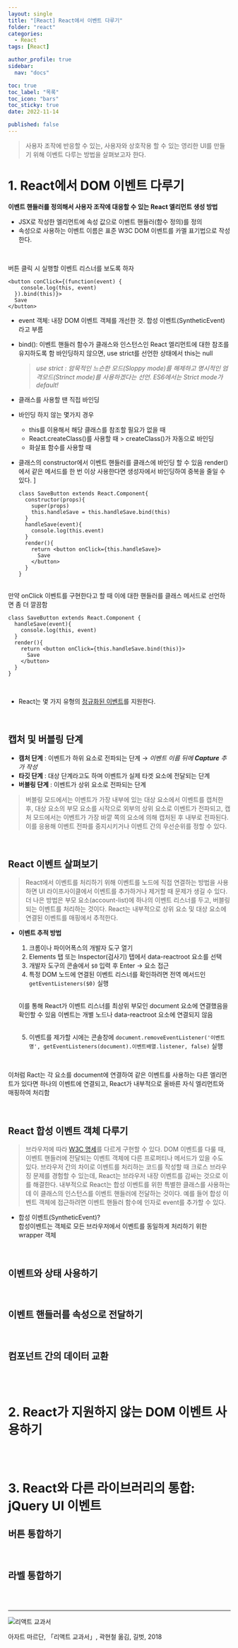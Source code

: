 ```yaml
---
layout: single
title: "[React] React에서 이벤트 다루기"
folder: "react"
categories:
  - React
tags: [React]

author_profile: true
sidebar:
  nav: "docs"

toc: true
toc_label: "목록"
toc_icon: "bars"
toc_sticky: true
date: 2022-11-14

published: false
---
```

> 사용자 조작에 반응할 수 있는, 사용자와 상호작용 할 수 있는 영리한 UI를 만들기 위해 이벤트 다루는 방법을 살펴보고자 한다. 

# 1. React에서 DOM 이벤트 다루기 

**이벤트 핸들러를 정의해서 사용자 조작에 대응할 수 있는 React 엘리먼트 생성 방법**
- JSX로 작성한 엘리먼트에 속성 값으로 이벤트 핸들러(함수 정의)를 정의
- 속성으로 사용하는 이벤트 이름은 표준 W3C DOM 이벤트를 카멜 표기법으로 작성한다.

<br />

버튼 클릭 시 실행할 이벤트 리스너를 보도록 하자

```
<button conClick={(function(event) {
    console.log(this, event)
  }).bind(this)}>
  Save
</button>

```

- event 객체: 내장 DOM 이벤트 객체를 개선한 것. 합성 이벤트(SyntheticEvent)라고 부름
- bind(): 이벤트 핸들러 함수가 클래스와 인스턴스인 React 엘리먼트에 대한 참조를 유지하도록 함
  바인딩하지 않으면, use strict를 선언한 상태에서 this는 null
  > _use strict : 암묵적인 느슨한 모드(Sloppy mode)를 해제하고 명시적인 엄격모드(Strinct mode)를 사용하겠다는 선언. ES6에서는 Strict mode가 default!_
- 클래스를 사용할 땐 직접 바인딩
- 바인딩 하지 않는 몇가지 경우
  - this를 이용해서 해당 클래스를 참조할 필요가 없을 때
  - React.createClass()를 사용할 때 > createClass()가 자동으로 바인딩
  - 화살표 함수를 사용할 때
- 클래스의 constructor에서 이벤트 핸들러를 클래스에 바인딩 할 수 있음
  render()에서 같은 메서드를 한 번 이상 사용한다면 생성자에서 바인딩하여 중복을 줄일 수 있다. ]

  ```
  class SaveButton extends React.Component{
    constructor(props){
      super(props)
      this.handleSave = this.handleSave.bind(this)
    }
    handleSave(event){
      console.log(this.event)
    }
    render(){
      return <button onClick={this.handleSave}>
        Save
      </button>
    }
  }
  ```

<br />
만약 onClick 이벤트를 구현한다고 할 때 이에 대한 핸들러를 클래스 메서드로 선언하면 좀 더 깔끔함

```
class SaveButton extends React.Component {
  handleSave(event){
    console.log(this, event)
  }
  render(){
    return <button onClick={this.handleSave.bind(this)}>
      Save
    </button>
  }
}
```

<br />

- React는 몇 가지 유형의 [정규화된 이벤트](https://reactjs.org/docs/events.html)를 지원한다.  

<br />


## 캡처 및 버블링 단계

- **캠처 단계** : 이벤트가 하위 요소로 전파되는 단계 → _이벤트 이름 뒤에 **Capture** 추가 작성_
- **타깃 단계** : 대상 단계라고도 하며 이벤트가 실제 타겟 요소에 전달되는 단계
- **버블링 단계** : 이벤트가 상위 요소로 전파되는 단계

> 버블링 모드에서는 이벤트가 가장 내부에 있는 대상 요소에서 이벤트를 캡처한 후, 대상 요소의 부모 요소를 시작으로 외부의 상위 요소로 이벤트가 전파되고, 캡처 모드에서는 이벤트가 가장 바깥 쪽의 요소에 의해 캡처된 후 내부로 전파된다. 
> 이를 응용해 이벤트 전파를 중지시키거나 이벤트 간의 우선순위를 정할 수 있다.

<br />

## React 이벤트 살펴보기
> React에서 이벤트를 처리하기 위해 이벤트를 노드에 직접 연결하는 방법을 사용하면 UI 라이프사이클에서 이벤트를 추가하거나 제거할 때 문제가 생길 수 있다. 
> 더 나은 방법은 부모 요소(account-list)에 하나의 이벤트 리스너를 두고, 버블링되는 이벤트를 처리하는 것이다. React는 내부적으로 상위 요소 및 대상 요소에 연결된 이벤트를 매핑에서 추적한다.

- **이벤트 추적 방법**
  1. 크롬이나 파이어폭스의 개발자 도구 열기
  2. Elements 탭 또는 Inspector(검사기) 탭에서 data-reactroot 요소를 선택
  3. 개발자 도구의 콘솔에서 `$0` 입력 후 Enter → 요소 접근
  4. 특정 DOM 노드에 연결된 이벤트 리스너를 확인하려면 전역 메서드인 `getEventListeners($0)` 실행

  <br />

  이를 통해 React가 이벤트 리스너를 최상위 부모인 document 요소에 연결했음을 확인할 수 있음
  이벤트는 개별 노드나 data-reactroot 요소에 연결되지 않음
  
  <br />
  
  5. 이벤트를 제가할 시에는 콘솔창에 `document.removeEventListener('이벤트명', getEventListeners(document).이벤트배열.listener, false)` 실행

<br />

  이처럼 Ract는 각 요소를 document에 연결하여 같은 이벤트를 사용하는 다른 엘리먼트가 있다면 하나의 이벤트에 연결되고, React가 내부적으로 올바른 자식 엘리먼트와 매핑하여 처리함


<br />

## React 합성 이벤트 객체 다루기
> 브라우저에 따라 [W3C 명세](www.w3.org/TR/DOM-Level-3-Events)를 다르게 구현할 수 있다. DOM 이벤트를 다룰 때, 이벤트 핸들러에 전달되는 이벤트 객체에 다른 프로퍼티나 메서드가 있을 수도 있다. 
브라우저 간의 차이로 이벤트를 처리하는 코드를 작성할 때 크로스 브라우징 문제를 경험할 수 있는데, React는 브라우저 내장 이벤트를 감싸는 것으로 이를 해결한다. 
>내부적으로 React는 합성 이벤트를 위한 특별한 클래스를 사용하는데 이 클래스의 인스턴스를 이벤트 핸들러에 전달하는 것이다. 예를 들어 합성 이벤트 객체에 접근하려면 이벤트 핸들러 함수에 인자로 event를 추가할 수 있다.

 - 합성 이벤트(SyntheticEvent)? <br />
    합성이벤트는 객체로 모든 브라우저에서 이벤트를 동일하게 처리하기 위한 wrapper 객체


<br />

## 이벤트와 상태 사용하기

<br />

## 이벤트 핸들러를 속성으로 전달하기 

<br />

## 컴포넌트 간의 데이터 교환 

<br /><br />

# 2. React가 지원하지 않는 DOM 이벤트 사용하기

<br /><br />

# 3. React와 다른 라이브러리의 통합: jQuery UI 이벤트

## 버튼 통합하기

<br />

## 라벨 통합하기


  <br /><br />

---

![리액트 교과서](https://shopping-phinf.pstatic.net/main_3243613/32436139938.20220527055911.jpg?type=w300)

아자트 마르단, 「리액트 교과서」, 곽현철 옮김, 길벗, 2018
